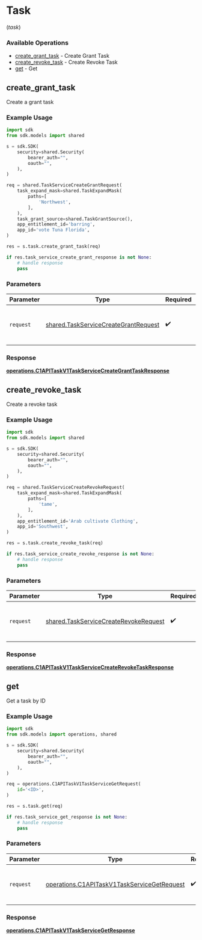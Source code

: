 # Task
(*task*)

### Available Operations

* [create_grant_task](#create_grant_task) - Create Grant Task
* [create_revoke_task](#create_revoke_task) - Create Revoke Task
* [get](#get) - Get

## create_grant_task

Create a grant task

### Example Usage

```python
import sdk
from sdk.models import shared

s = sdk.SDK(
    security=shared.Security(
        bearer_auth="",
        oauth="",
    ),
)

req = shared.TaskServiceCreateGrantRequest(
    task_expand_mask=shared.TaskExpandMask(
        paths=[
            'Northwest',
        ],
    ),
    task_grant_source=shared.TaskGrantSource(),
    app_entitlement_id='barring',
    app_id='vote Tuna Florida',
)

res = s.task.create_grant_task(req)

if res.task_service_create_grant_response is not None:
    # handle response
    pass
```

### Parameters

| Parameter                                                                                    | Type                                                                                         | Required                                                                                     | Description                                                                                  |
| -------------------------------------------------------------------------------------------- | -------------------------------------------------------------------------------------------- | -------------------------------------------------------------------------------------------- | -------------------------------------------------------------------------------------------- |
| `request`                                                                                    | [shared.TaskServiceCreateGrantRequest](../../models/shared/taskservicecreategrantrequest.md) | :heavy_check_mark:                                                                           | The request object to use for the request.                                                   |


### Response

**[operations.C1APITaskV1TaskServiceCreateGrantTaskResponse](../../models/operations/c1apitaskv1taskservicecreategranttaskresponse.md)**


## create_revoke_task

Create a revoke task

### Example Usage

```python
import sdk
from sdk.models import shared

s = sdk.SDK(
    security=shared.Security(
        bearer_auth="",
        oauth="",
    ),
)

req = shared.TaskServiceCreateRevokeRequest(
    task_expand_mask=shared.TaskExpandMask(
        paths=[
            'tame',
        ],
    ),
    app_entitlement_id='Arab cultivate Clothing',
    app_id='Southwest',
)

res = s.task.create_revoke_task(req)

if res.task_service_create_revoke_response is not None:
    # handle response
    pass
```

### Parameters

| Parameter                                                                                      | Type                                                                                           | Required                                                                                       | Description                                                                                    |
| ---------------------------------------------------------------------------------------------- | ---------------------------------------------------------------------------------------------- | ---------------------------------------------------------------------------------------------- | ---------------------------------------------------------------------------------------------- |
| `request`                                                                                      | [shared.TaskServiceCreateRevokeRequest](../../models/shared/taskservicecreaterevokerequest.md) | :heavy_check_mark:                                                                             | The request object to use for the request.                                                     |


### Response

**[operations.C1APITaskV1TaskServiceCreateRevokeTaskResponse](../../models/operations/c1apitaskv1taskservicecreaterevoketaskresponse.md)**


## get

Get a task by ID

### Example Usage

```python
import sdk
from sdk.models import operations, shared

s = sdk.SDK(
    security=shared.Security(
        bearer_auth="",
        oauth="",
    ),
)

req = operations.C1APITaskV1TaskServiceGetRequest(
    id='<ID>',
)

res = s.task.get(req)

if res.task_service_get_response is not None:
    # handle response
    pass
```

### Parameters

| Parameter                                                                                                  | Type                                                                                                       | Required                                                                                                   | Description                                                                                                |
| ---------------------------------------------------------------------------------------------------------- | ---------------------------------------------------------------------------------------------------------- | ---------------------------------------------------------------------------------------------------------- | ---------------------------------------------------------------------------------------------------------- |
| `request`                                                                                                  | [operations.C1APITaskV1TaskServiceGetRequest](../../models/operations/c1apitaskv1taskservicegetrequest.md) | :heavy_check_mark:                                                                                         | The request object to use for the request.                                                                 |


### Response

**[operations.C1APITaskV1TaskServiceGetResponse](../../models/operations/c1apitaskv1taskservicegetresponse.md)**

